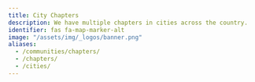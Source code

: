 ```yaml
---
title: City Chapters
description: We have multiple chapters in cities across the country.
identifier: fas fa-map-marker-alt
image: "/assets/img/_logos/banner.png"
aliases:
  - /communities/chapters/
  - /chapters/
  - /cities/
---
```

